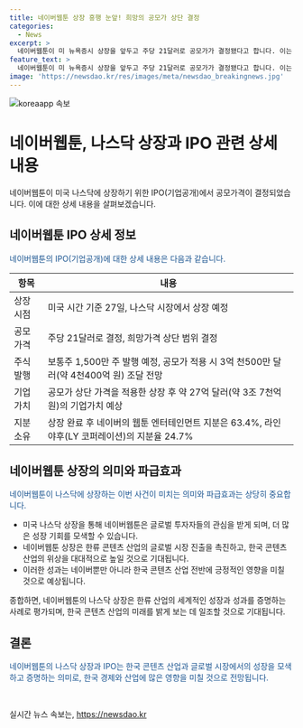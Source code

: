 ```yaml
---
title: 네이버웹툰 상장 흥행 눈앞! 희망의 공모가 상단 결정
categories:
  - News
excerpt: >
  네이버웹툰이 미 뉴욕증시 상장을 앞두고 주당 21달러로 공모가가 결정됐다고 합니다. 이는 주식 공모가격 희망 범위 상단에 해당하며, 웹툰 엔터테인먼트가 1,500만 주를 발행하면 3억 천500만 달러를 조달할 것으로 예상됩니다. 상장 후 기업가치는 약 27억 달러로 전망되며, 종목 코드 ‘WBTN’으로 나스닥 시장에서 거래될 예정입니다. 또한, 네이버는 상장 완료 후에도 웹툰 엔터테인먼트 지분을 63.4% 보유하게 됩니다.
feature_text: >
  네이버웹툰이 미 뉴욕증시 상장을 앞두고 주당 21달러로 공모가가 결정됐다고 합니다. 이는 주식 공모가격 희망 범위 상단에 해당하며, 웹툰 엔터테인먼트가 1,500만 주를 발행하면 3억 천500만 달러를 조달할 것으로 예상됩니다. 상장 후 기업가치는 약 27억 달러로 전망되며, 종목 코드 ‘WBTN’으로 나스닥 시장에서 거래될 예정입니다. 또한, 네이버는 상장 완료 후에도 웹툰 엔터테인먼트 지분을 63.4% 보유하게 됩니다.
image: 'https://newsdao.kr/res/images/meta/newsdao_breakingnews.jpg'
---
```


<p><img src="https://newsdao.kr/res/images/meta/newsdao_breakingnews.jpg" alt="koreaapp 속보" /></p>

<h1>네이버웹툰, 나스닥 상장과 IPO 관련 상세 내용</h1>

<p data-ke-size="size16">네이버웹툰이 미국 나스닥에 상장하기 위한 IPO(기업공개)에서 공모가격이 결정되었습니다. 이에 대한 상세 내용을 살펴보겠습니다.</p>

<h2 data-ke-size="size26">네이버웹툰 IPO 상세 정보</h2>

<p><span style="color: #1a5490;">네이버웹툰의 IPO(기업공개)에 대한 상세 내용은 다음과 같습니다.</span></p>

<table>
<thead>
<tr>
<th>항목</th>
<th>내용</th>
</tr>
</thead>
<tbody>
<tr>
<td>상장 시점</td>
<td>미국 시간 기준 27일, 나스닥 시장에서 상장 예정</td>
</tr>
<tr>
<td>공모가격</td>
<td>주당 21달러로 결정, 희망가격 상단 범위 결정</td>
</tr>
<tr>
<td>주식 발행</td>
<td>보통주 1,500만 주 발행 예정, 공모가 적용 시 3억 천500만 달러(약 4천400억 원) 조달 전망</td>
</tr>
<tr>
<td>기업가치</td>
<td>공모가 상단 가격을 적용한 상장 후 약 27억 달러(약 3조 7천억 원)의 기업가치 예상</td>
</tr>
<tr>
<td>지분 소유</td>
<td>상장 완료 후 네이버의 웹툰 엔터테인먼트 지분은 63.4%, 라인야후(LY 코퍼레이션)의 지분율 24.7%</td>
</tr>
</tbody>
</table>

<h2 data-ke-size="size26">네이버웹툰 상장의 의미와 파급효과</h2>

<p><span style="color: #1a5490;">네이버웹툰이 나스닥에 상장하는 이번 사건이 미치는 의미와 파급효과는 상당히 중요합니다.</span></p>

<ul>
<li>미국 나스닥 상장을 통해 네이버웹툰은 글로벌 투자자들의 관심을 받게 되며, 더 많은 성장 기회를 모색할 수 있습니다.</li>
<li>네이버웹툰 상장은 한류 콘텐츠 산업의 글로벌 시장 진출을 촉진하고, 한국 콘텐츠 산업의 위상을 대대적으로 높일 것으로 기대됩니다.</li>
<li>이러한 성과는 네이버뿐만 아니라 한국 콘텐츠 산업 전반에 긍정적인 영향을 미칠 것으로 예상됩니다.</li>
</ul>

<p data-ke-size="size16">종합하면, 네이버웹툰의 나스닥 상장은 한류 산업의 세계적인 성장과 성과를 증명하는 사례로 평가되며, 한국 콘텐츠 산업의 미래를 밝게 보는 데 일조할 것으로 기대됩니다.</p>

<h2 data-ke-size="size26">결론</h2>

<p><span style="color: #1a5490;">네이버웹툰의 나스닥 상장과 IPO는 한국 콘텐츠 산업과 글로벌 시장에서의 성장을 모색하고 증명하는 의미로, 한국 경제와 산업에 많은 영향을 미칠 것으로 전망됩니다.</span></p>

<p data-ke-size="size16">&nbsp;</p>
실시간 뉴스 속보는, <a href="https://newsdao.kr" rel="dofollow">https://newsdao.kr</a>


